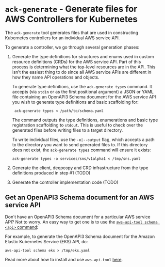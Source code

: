 # `ack-generate` - Generate files for AWS Controllers for Kubernetes

The `ack-generate` tool generates files that are used in constructing
Kubernetes controllers for an individual AWS service API.

To generate a controller, we go through several generation phases:

1) Generate the type definitions for structures and enums used in custom
   resource definitions (CRDs) for the AWS service API. Part of this process is
   determining what the top-level resources are in the API. This isn't the
   easiest thing to do since all AWS service APIs are different in how they
   name API operations and objects.

   To generate type definitions, use the `ack-generate types` command. It
   accepts (via `stdin` or as the first positional argument) a JSON or YAML
   file containing an OpenAPI3 Schema document for the AWS service API you wish
   to generate type definitions and basic scaffolding for:

   ```
    ack-generate types < /path/to/schema.yaml
   ```

   The command outputs the type definitions, enumerations and basic type
   registration scaffolding to `stdout`. This is useful to check over the
   generated files before writing files to a target directory.

   To write individual files, use the `-o|--output` flag, which accepts a path
   to the directory you want to send generated files to. If this directory does
   not exist, the `ack-generate types` command will ensure it exists:

   ```
   ack-generate types -o services/sns/v1alpha1 < /tmp/sns.yaml
   ```
2) Generate the client, deepcopy and CRD infrastructure from the type
   definitions produced in step #1 (TODO)

3) Generate the controller implementation code (TODO)

## Get an OpenAPI3 Schema document for an AWS service API

Don't have an OpenAPI3 Schema document for a particular AWS service API? Not to
worry. An easy way to get one is to use the
[`aws-api-tool schema <api>` command](https://github.com/jaypipes/aws-api-tools#show-openapi3-schema-swagger-for-api):

For example, to generate the OpenAPI3 Schema document for the Amazon Elastic
Kubernetes Service (EKS) API, do:

```
aws-api-tool schema eks > /tmp/eks.yaml
```

Read more about how to install and use `aws-api-tool` [here](https://github.com/jaypipes/aws-api-tools).
